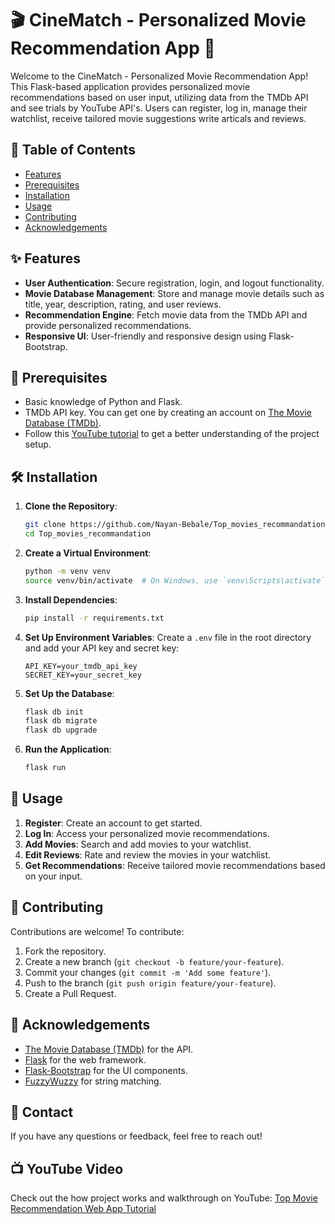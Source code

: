 # 🎬 CineMatch - Personalized Movie Recommendation App 🍿

Welcome to the CineMatch - Personalized Movie Recommendation App! This Flask-based application provides personalized movie recommendations based on user input, utilizing data from the TMDb API and see trials by YouTube API's. Users can register, log in, manage their watchlist, receive tailored movie suggestions write articals and reviews.

## 📑 Table of Contents
- [Features](#features)
- [Prerequisites](#prerequisites)
- [Installation](#installation)
- [Usage](#usage)
- [Contributing](#contributing)
- [Acknowledgements](#acknowledgements)

## ✨ Features
- **User Authentication**: Secure registration, login, and logout functionality.
- **Movie Database Management**: Store and manage movie details such as title, year, description, rating, and user reviews.
- **Recommendation Engine**: Fetch movie data from the TMDb API and provide personalized recommendations.
- **Responsive UI**: User-friendly and responsive design using Flask-Bootstrap.

## 🎥 Prerequisites
- Basic knowledge of Python and Flask.
- TMDb API key. You can get one by creating an account on [The Movie Database (TMDb)](https://www.themoviedb.org/).
- Follow this [YouTube tutorial](https://www.youtube.com/watch?v=1xtrIEwY_zY&t=793s) to get a better understanding of the project setup.

## 🛠 Installation

1. **Clone the Repository**:
    ```sh
    git clone https://github.com/Nayan-Bebale/Top_movies_recommandation.git
    cd Top_movies_recommandation
    ```

2. **Create a Virtual Environment**:
    ```sh
    python -m venv venv
    source venv/bin/activate  # On Windows, use `venv\Scripts\activate`
    ```

3. **Install Dependencies**:
    ```sh
    pip install -r requirements.txt
    ```

4. **Set Up Environment Variables**:
    Create a `.env` file in the root directory and add your API key and secret key:
    ```
    API_KEY=your_tmdb_api_key
    SECRET_KEY=your_secret_key
    ```

5. **Set Up the Database**:
    ```sh
    flask db init
    flask db migrate
    flask db upgrade
    ```

6. **Run the Application**:
    ```sh
    flask run
    ```

## 🚀 Usage

1. **Register**: Create an account to get started.
2. **Log In**: Access your personalized movie recommendations.
3. **Add Movies**: Search and add movies to your watchlist.
4. **Edit Reviews**: Rate and review the movies in your watchlist.
5. **Get Recommendations**: Receive tailored movie recommendations based on your input.

## 🤝 Contributing

Contributions are welcome! To contribute:

1. Fork the repository.
2. Create a new branch (`git checkout -b feature/your-feature`).
3. Commit your changes (`git commit -m 'Add some feature'`).
4. Push to the branch (`git push origin feature/your-feature`).
5. Create a Pull Request.

## 🙏 Acknowledgements

- [The Movie Database (TMDb)](https://www.themoviedb.org/) for the API.
- [Flask](https://flask.palletsprojects.com/) for the web framework.
- [Flask-Bootstrap](https://pythonhosted.org/Flask-Bootstrap/) for the UI components.
- [FuzzyWuzzy](https://github.com/seatgeek/fuzzywuzzy) for string matching.

## 📧 Contact

If you have any questions or feedback, feel free to reach out!

## 📺 YouTube Video

Check out the how project works and walkthrough on YouTube: [Top Movie Recommendation Web App Tutorial](https://www.youtube.com/watch?v=0lxi6SZL3u8)

